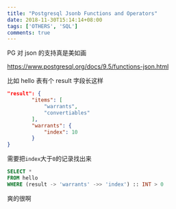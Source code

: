 ```yaml
---
title: "Postgresql Jsonb Functions and Operators"
date: 2018-11-30T15:14:14+08:00
tags: ['OTHERS', 'SQL']
comments: true
---
```


PG 对 json 的支持真是美如画

https://www.postgresql.org/docs/9.5/functions-json.html

比如 hello 表有个 result 字段长这样

```json
"result": {
        "items": [
            "warrants",
            "convertiables"
        ],
        "warrants": {
            "index": 10
        }
}
```

需要把`index`大于`0`的记录找出来

```sql
SELECT *
FROM hello
WHERE (result -> 'warrants' ->> 'index') :: INT > 0
```

爽的很啊